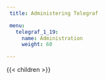 ```yaml
---
 title: Administering Telegraf

 menu:
   telegraf_1_19:
     name: Administration
     weight: 60

---
```


{{< children >}}
